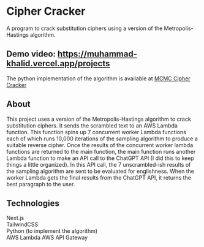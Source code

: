 # Cipher Cracker

A program to crack substitution ciphers using a version of the Metropolis-Hastings algorithm.

## Demo video: https://muhammad-khalid.vercel.app/projects

The python implementation of the algorithm is available at [MCMC Cipher Cracker](https://github.com/muhammadkhalid-03/MCMC-Cipher-Cracker.git)

## About

This project uses a version of the Metropolis-Hastings algorithm to crack substitution ciphers. It sends the scrambled text to an AWS Lambda function. This function spins up 7 concurrent worker Lambda functions each of which runs 10,000 iterations of the sampling algorithm to produce a suitable reverse cipher. Once the results of the concurrent worker lambda functions are returned to the main function, the main function runs another Lambda function to make an API call to the ChatGPT API (I did this to keep things a little organized). In this API call, the 7 unscrambled-ish results of the sampling algorithm are sent to be evaluated for englishness. When the worker Lambda gets the final results from the ChatGPT API, it returns the best paragraph to the user.

## Technologies

Next.js\
TailwindCSS\
Python (to implement the algorithm)\
AWS Lambda
AWS API Gateway
